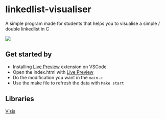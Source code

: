 # linkedlist-visualiser
A simple program made for students that helps you to visualise a simple / double linkedlist in C

![](https://github.com/taiebchaabini/linkedlist-visualiser/blob/main/linkedlist.gif)

## Get started by 
- Installing <a href="https://marketplace.visualstudio.com/items?itemName=ms-vscode.live-server">Live Preview</a> extension on VSCode
- Open the index.html with <a href="https://marketplace.visualstudio.com/items?itemName=ms-vscode.live-server">Live Preview</a> 
- Do the modification you want in the ```main.c```
- Use the make file to refresh the data with ``` Make start ```

## Libraries

<a href="https://visjs.github.io/vis-network/examples/">Visjs</a>
